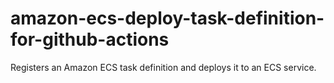 # amazon-ecs-deploy-task-definition-for-github-actions
Registers an Amazon ECS task definition and deploys it to an ECS service.
